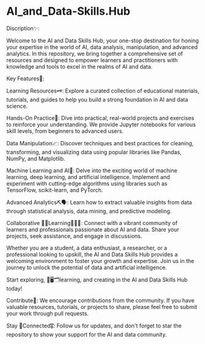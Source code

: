 # AI_and_Data-Skills.Hub

Discription✨:

Welcome to the AI and Data Skills Hub, your one-stop destination for honing your expertise in the world of AI, data analysis, manipulation, and advanced analytics. In this repository, we bring together a comprehensive set of resources and designed to empower learners and practitioners with knowledge and tools to excel in the realms of AI and data.

Key Features🎯:

Learning Resources🗝️: Explore a curated collection of educational materials, tutorials, and guides to help you build a strong foundation in AI and data science.

Hands-On Practice🤝: Dive into practical, real-world projects and exercises to reinforce your understanding. We provide Jupyter notebooks for various skill levels, from beginners to advanced users.

Data Manipulation📈: Discover techniques and best practices for cleaning, transforming, and visualizing data using popular libraries like Pandas, NumPy, and Matplotlib.

Machine Learning and AI🤖: Delve into the exciting world of machine learning, deep learning, and artificial intelligence. Implement and experiment with cutting-edge algorithms using libraries such as TensorFlow, scikit-learn, and PyTorch.

Advanced Analytics⛏️🗣️: Learn how to extract valuable insights from data through statistical analysis, data mining, and predictive modeling.

Collaborative 👨‍🏫Learning🧑‍🤝‍🧑: Connect with a vibrant community of learners and professionals passionate about AI and data. Share your projects, seek assistance, and engage in discussions.

Whether you are a student, a data enthusiast, a researcher, or a professional looking to upskill, the AI and Data Skills Hub provides a welcoming environment to foster your growth and expertise. Join us in the journey to unlock the potential of data and artificial intelligence.

Start exploring, 📑🖥️🗂️learning, and creating in the AI and Data Skills Hub today!

Contribute📝: We encourage contributions from the community. If you have valuable resources, tutorials, or projects to share, please feel free to submit your work through pull requests.

Stay 🔰Connected🎖️: Follow us for updates, and don't forget to star the repository to show your support for the AI and data community.
